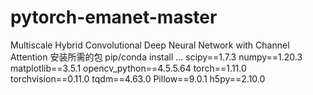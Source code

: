 # pytorch-emanet-master
Multiscale Hybrid Convolutional Deep Neural Network with Channel Attention
安装所需的包
pip/conda install ...
scipy==1.7.3
numpy==1.20.3
matplotlib==3.5.1
opencv_python==4.5.5.64
torch==1.11.0
torchvision==0.11.0
tqdm==4.63.0
Pillow==9.0.1
h5py==2.10.0


